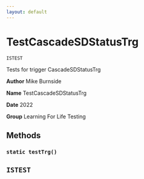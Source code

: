 ```yaml
---
layout: default
---
```

# TestCascadeSDStatusTrg

`ISTEST`

Tests for trigger CascadeSDStatusTrg


**Author** Mike Burnside


**Name** TestCascadeSDStatusTrg


**Date** 2022


**Group** Learning For Life Testing

## Methods
### `static testTrg()`

`ISTEST`
---
